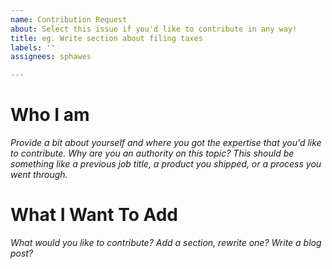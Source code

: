 ```yaml
---
name: Contribution Request
about: Select this issue if you'd like to contribute in any way!
title: eg. Write section about filing taxes
labels: ''
assignees: sphawes

---
```


# Who I am

_Provide a bit about yourself and where you got the expertise that you'd like to contribute. Why are you an authority on this topic? This should be something like a previous job title, a product you shipped, or a process you went through._

# What I Want To Add

_What would you like to contribute? Add a section, rewrite one? Write a blog post?_
